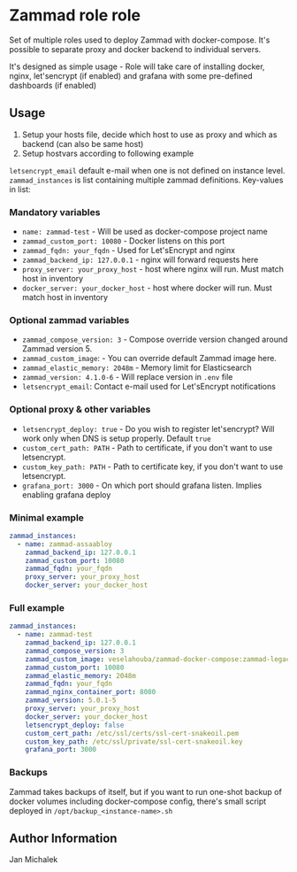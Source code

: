 # Zammad role role

Set of multiple roles used to deploy Zammad with docker-compose. It's possible to separate proxy and docker backend to individual servers.

It's designed as simple usage - Role will take care of installing docker, nginx, let'sencrypt (if enabled) and grafana with some pre-defined dashboards (if enabled)

## Usage

1. Setup your hosts file, decide which host to use as proxy and which as backend (can also be same host)
1. Setup hostvars according to following example

`letsencrypt_email` default e-mail when one is not defined on instance level.
`zammad_instances` is list containing multiple zammad definitions. Key-values in list:

### Mandatory variables

- `name: zammad-test` - Will be used as docker-compose project name
- `zammad_custom_port: 10080` - Docker listens on this port
- `zammad_fqdn: your_fqdn` - Used for Let'sEncrypt and nginx
- `zammad_backend_ip: 127.0.0.1` - nginx will forward requests here
- `proxy_server: your_proxy_host` - host where nginx will run. Must match host in inventory
- `docker_server: your_docker_host` - host where docker will run. Must match host in inventory

### Optional zammad variables
- `zammad_compose_version: 3` - Compose override version changed around Zammad version 5.
- `zammad_custom_image`: - You can override default Zammad image here.
- `zammad_elastic_memory: 2048m` - Memory limit for Elasticsearch
- `zammad_version: 4.1.0-6` - Will replace version in `.env` file
- `letsencrypt_email`: Contact e-mail used for Let'sEncrypt notifications

### Optional proxy & other variables
- `letsencrypt_deploy: true` - Do you wish to register let'sencrypt? Will work only when DNS is setup properly. Default `true`
- `custom_cert_path: PATH` - Path to certificate, if you don't want to use letsencrypt.
- `custom_key_path: PATH` - Path to certificate key, if you don't want to use letsencrypt.
- `grafana_port: 3000` - On which port should grafana listen. Implies enabling grafana deploy

### Minimal example
```YAML
zammad_instances:
  - name: zammad-assaabloy
    zammad_backend_ip: 127.0.0.1
    zammad_custom_port: 10080
    zammad_fqdn: your_fqdn
    proxy_server: your_proxy_host
    docker_server: your_docker_host
```

### Full example

```YAML
zammad_instances:
  - name: zammad-test
    zammad_backend_ip: 127.0.0.1
    zammad_compose_version: 3
    zammad_custom_image: veselahouba/zammad-docker-compose:zammad-legacy-ssl${VERSION}
    zammad_custom_port: 10080
    zammad_elastic_memory: 2048m
    zammad_fqdn: your_fqdn
    zammad_nginx_container_port: 8080
    zammad_version: 5.0.1-5
    proxy_server: your_proxy_host
    docker_server: your_docker_host
    letsencrypt_deploy: false
    custom_cert_path: /etc/ssl/certs/ssl-cert-snakeoil.pem
    custom_key_path: /etc/ssl/private/ssl-cert-snakeoil.key
    grafana_port: 3000
```

### Backups
Zammad takes backups of itself, but if you want to run one-shot backup of docker volumes including docker-compose config, there's small script deployed in `/opt/backup_<instance-name>.sh`

## Author Information

Jan Michalek
